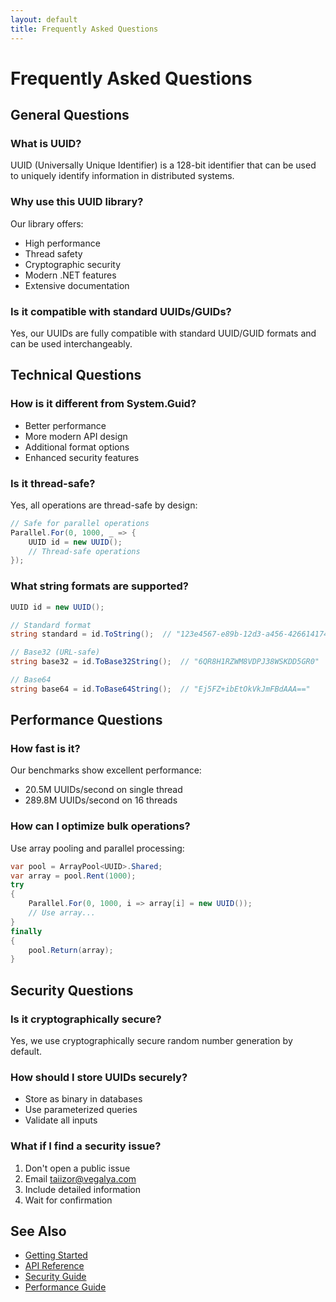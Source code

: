 ```yaml
---
layout: default
title: Frequently Asked Questions
---
```


# Frequently Asked Questions

## General Questions

### What is UUID?
UUID (Universally Unique Identifier) is a 128-bit identifier that can be used to uniquely identify information in distributed systems.

### Why use this UUID library?
Our library offers:
- High performance
- Thread safety
- Cryptographic security
- Modern .NET features
- Extensive documentation

### Is it compatible with standard UUIDs/GUIDs?
Yes, our UUIDs are fully compatible with standard UUID/GUID formats and can be used interchangeably.

## Technical Questions

### How is it different from System.Guid?
- Better performance
- More modern API design
- Additional format options
- Enhanced security features

### Is it thread-safe?
Yes, all operations are thread-safe by design:
```csharp
// Safe for parallel operations
Parallel.For(0, 1000, _ => {
    UUID id = new UUID();
    // Thread-safe operations
});
```

### What string formats are supported?
```csharp
UUID id = new UUID();

// Standard format
string standard = id.ToString();  // "123e4567-e89b-12d3-a456-426614174000"

// Base32 (URL-safe)
string base32 = id.ToBase32String();  // "6QR8H1RZWM8VDPJ38WSKDD5GR0"

// Base64
string base64 = id.ToBase64String();  // "Ej5FZ+ibEtOkVkJmFBdAAA=="
```

## Performance Questions

### How fast is it?
Our benchmarks show excellent performance:
- 20.5M UUIDs/second on single thread
- 289.8M UUIDs/second on 16 threads

### How can I optimize bulk operations?
Use array pooling and parallel processing:
```csharp
var pool = ArrayPool<UUID>.Shared;
var array = pool.Rent(1000);
try
{
    Parallel.For(0, 1000, i => array[i] = new UUID());
    // Use array...
}
finally
{
    pool.Return(array);
}
```

## Security Questions

### Is it cryptographically secure?
Yes, we use cryptographically secure random number generation by default.

### How should I store UUIDs securely?
- Store as binary in databases
- Use parameterized queries
- Validate all inputs

### What if I find a security issue?
1. Don't open a public issue
2. Email taiizor@vegalya.com
3. Include detailed information
4. Wait for confirmation

## See Also

- [Getting Started](getting-started)
- [API Reference](api)
- [Security Guide](security)
- [Performance Guide](performance)
